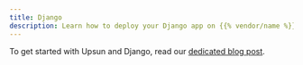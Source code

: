```yaml
---
title: Django
description: Learn how to deploy your Django app on {{% vendor/name %}}
---
```


To get started with Upsun and Django, read our [dedicated blog post](https://upsun.com/blog/setting-up-django-on-upsun/).
